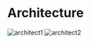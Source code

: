 # Architecture
![architect1](https://github.com/ZHAOYANNI/DVI/blob/master/assets/architecture1.png)
![architect2](https://github.com/ZHAOYANNI/DVI/blob/master/assets/architecture2.png)
